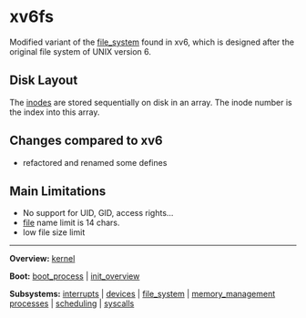 # xv6fs

Modified variant of the [file_system](file_system.md) found in xv6, which is designed after the original file system of UNIX version 6.


## Disk Layout

The [inodes](inode.md) are stored sequentially on disk in an array. The inode number is the index into this array.


## Changes compared to xv6

- refactored and renamed some defines


## Main Limitations

- No support for UID, GID, access rights...
- [file](file.md) name limit is 14 chars.
- low file size limit

---
**Overview:** [kernel](../kernel.md)

**Boot:** [boot_process](../overview/boot_process.md) | [init_overview](../overview/init_overview.md)

**Subsystems:** [interrupts](../interrupts/interrupts.md) | [devices](../devices/devices.md) | [file_system](file_system.md) | [memory_management](../mm/memory_management.md)
[processes](../processes/processes.md) | [scheduling](../processes/scheduling.md) | [syscalls](../syscalls/syscalls.md)
